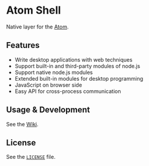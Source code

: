 # Atom Shell

Native layer for the [Atom](https://github.com/github/atom).

## Features

* Write desktop applications with web techniques
* Support built-in and third-party modules of node.js 
* Support native node.js modules
* Extended built-in modules for desktop programming
* JavaScript on browser side
* Easy API for cross-process communication

## Usage & Development

See the [Wiki](https://github.com/atom/atom-shell/wiki).

## License

See the [`LICENSE`](LICENSE) file.
